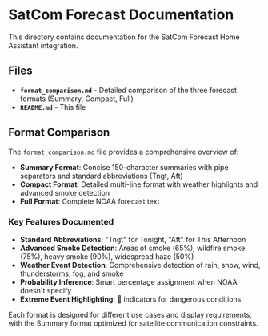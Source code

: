 # SatCom Forecast Documentation

This directory contains documentation for the SatCom Forecast Home Assistant integration.

## Files

- **`format_comparison.md`** - Detailed comparison of the three forecast formats (Summary, Compact, Full)
- **`README.md`** - This file

## Format Comparison

The `format_comparison.md` file provides a comprehensive overview of:

- **Summary Format**: Concise 150-character summaries with pipe separators and standard abbreviations (Tngt, Aft)
- **Compact Format**: Detailed multi-line format with weather highlights and advanced smoke detection
- **Full Format**: Complete NOAA forecast text

### Key Features Documented

- **Standard Abbreviations**: "Tngt" for Tonight, "Aft" for This Afternoon
- **Advanced Smoke Detection**: Areas of smoke (65%), wildfire smoke (75%), heavy smoke (90%), widespread haze (50%)
- **Weather Event Detection**: Comprehensive detection of rain, snow, wind, thunderstorms, fog, and smoke
- **Probability Inference**: Smart percentage assignment when NOAA doesn't specify
- **Extreme Event Highlighting**: 🚨 indicators for dangerous conditions

Each format is designed for different use cases and display requirements, with the Summary format optimized for satellite communication constraints.
